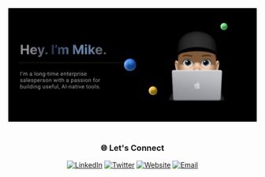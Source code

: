 <div align="center">
  <img src="harehimself.png" alt="HareHimself Profile"/>
</div>


<br/>

<div align="center">

<h3>🌐 Let's Connect</h3>

<a href="https://linkedin.com/in/mike-hare" target="_blank" rel="noopener noreferrer"><img src="https://img.shields.io/badge/LinkedIn-000000?style=for-the-badge&logo=linkedin&logoColor=white" alt="LinkedIn" height="42" /></a> <a href="https://twitter.com/harehimself" target="_blank" rel="noopener noreferrer"><img src="https://img.shields.io/badge/Twitter-000000?style=for-the-badge&logo=twitter&logoColor=white" alt="Twitter" height="42" /></a> <a href="https://mikehare.io" target="_blank" rel="noopener noreferrer"><img src="https://img.shields.io/badge/mikehare.io-000000?style=for-the-badge&logo=google-chrome&logoColor=white" alt="Website" height="42" /></a> <a href="mailto:mike@mikehare.io"><img src="https://img.shields.io/badge/Email-000000?style=for-the-badge&logo=gmail&logoColor=white" alt="Email" height="42" /></a>

</div>


